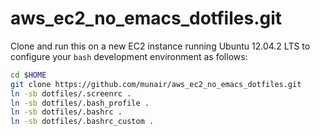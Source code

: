 aws_ec2_no_emacs_dotfiles.git
=============================
Clone and run this on a new EC2 instance running Ubuntu 12.04.2 LTS to
configure your `bash` development environment as follows:

```sh
cd $HOME
git clone https://github.com/munair/aws_ec2_no_emacs_dotfiles.git
ln -sb dotfiles/.screenrc .
ln -sb dotfiles/.bash_profile .
ln -sb dotfiles/.bashrc .
ln -sb dotfiles/.bashrc_custom .
```

